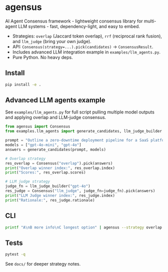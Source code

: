# agensus

AI Agent Consensus framework - lightweight consensus library for multi-agent LLM systems - fast, dependency-light, and easy to embed.

- Strategies: `overlap` (Jaccard token overlap), `rrf` (reciprocal rank fusion), and `llm_judge` (bring your own judge).
- API: `Consensus(strategy=...).pick(candidates)` -> `ConsensusResult`.
- Includes advanced LLM integration example in `examples/llm_agents.py`.
- Pure Python. No heavy deps.

## Install
```bash
pip install -e .
```

## Advanced LLM agents example
See `examples/llm_agents.py` for full script pulling multiple model outputs and applying overlap and LLM-judge consensus.
```python
from agensus import Consensus
from examples.llm_agents import generate_candidates, llm_judge_builder

prompt = "Outline a zero-downtime deployment pipeline for a SaaS platform."
models = ["gpt-4o-mini", "gpt-4o"]
answers = generate_candidates(prompt, models)

# Overlap strategy
res_overlap = Consensus("overlap").pick(answers)
print("Overlap winner index:", res_overlap.index)
print("Scores:", res_overlap.scores)

# LLM judge strategy
judge_fn = llm_judge_builder("gpt-4o")
res_judge = Consensus("llm_judge", judge_fn=judge_fn).pick(answers)
print("LLM Judge winner index:", res_judge.index)
print("Rationale:", res_judge.rationale)
```

## CLI
```bash
printf "A\nB more info\nC longest option" | agensus --strategy overlap
```

## Tests
```bash
pytest -q
```

See `docs/` for deeper strategy notes.
